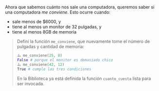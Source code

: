 Ahora que sabemos cuánto nos sale una computadora, queremos saber si una computadora _me conviene_. Esto ocurre cuando:

* sale menos de $6000, y
* tiene al menos un monitor de 32 pulgadas, y
* tiene al menos 8GB de memoria

> Definí la función `me_conviene`, que nuevamente tome el número de pulgadas y cantidad de memoria:
>
> ```python
> ム me_conviene(25, 8)
> False # porque el monitor es demasiado chico
> ム me_conviene(42, 12)
> True # cumple las tres condiciones
> ```
>
> En la Biblioteca ya está definida la función `cuanto_cuesta` lista para ser invocada.
